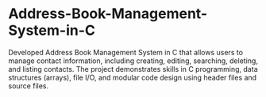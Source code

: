 # Address-Book-Management-System-in-C
Developed Address Book Management System in C that allows users to manage contact information, including creating, editing, searching, deleting, and listing contacts. The project demonstrates skills in C programming, data structures (arrays), file I/O, and modular code design using header files and source files.
